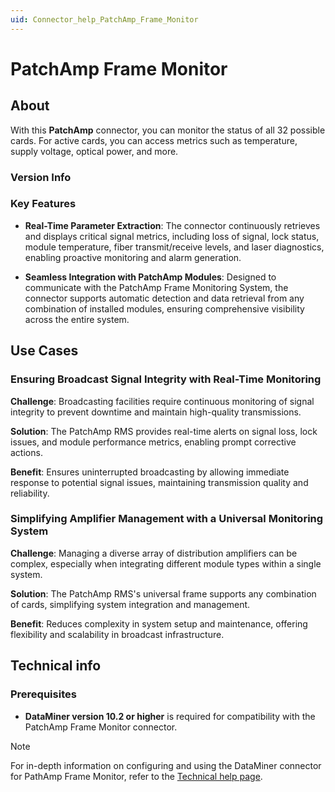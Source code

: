 ```yaml
---
uid: Connector_help_PatchAmp_Frame_Monitor
---
```


# PatchAmp Frame Monitor

## About

With this **PatchAmp** connector, you can monitor the status of all 32 possible cards. For active cards, you can access metrics such as temperature, supply voltage, optical power, and more.

### Version Info

### Key Features

- **Real-Time Parameter Extraction**: The connector continuously retrieves and displays critical signal metrics, including loss of signal, lock status, module temperature, fiber transmit/receive levels, and laser diagnostics, enabling proactive monitoring and alarm generation.

- **Seamless Integration with PatchAmp Modules**: Designed to communicate with the PatchAmp Frame Monitoring System, the connector supports automatic detection and data retrieval from any combination of installed modules, ensuring comprehensive visibility across the entire system.

## Use Cases

### Ensuring Broadcast Signal Integrity with Real-Time Monitoring

**Challenge**: Broadcasting facilities require continuous monitoring of signal integrity to prevent downtime and maintain high-quality transmissions.

**Solution**: The PatchAmp RMS provides real-time alerts on signal loss, lock issues, and module performance metrics, enabling prompt corrective actions.

**Benefit**: Ensures uninterrupted broadcasting by allowing immediate response to potential signal issues, maintaining transmission quality and reliability.

### Simplifying Amplifier Management with a Universal Monitoring System

**Challenge**: Managing a diverse array of distribution amplifiers can be complex, especially when integrating different module types within a single system.

**Solution**: The PatchAmp RMS's universal frame supports any combination of cards, simplifying system integration and management.

**Benefit**: Reduces complexity in system setup and maintenance, offering flexibility and scalability in broadcast infrastructure.

## Technical info

### Prerequisites

- **DataMiner version 10.2 or higher** is required for compatibility with the PatchAmp Frame Monitor connector.

> [!NOTE]
> For in-depth information on configuring and using the DataMiner connector for PathAmp Frame Monitor, refer to the [Technical help page](xref:Connector_help_PatchAmp_Frame_Monitor_Technical).
